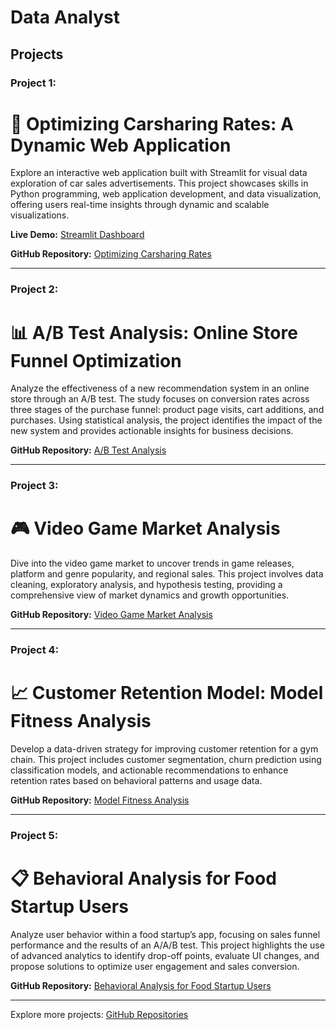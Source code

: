 # Data Analyst

## Projects

### Project 1:
# 🚀 **Optimizing Carsharing Rates: A Dynamic Web Application**

Explore an interactive web application built with Streamlit for visual data exploration of car sales advertisements. This project showcases skills in Python programming, web application development, and data visualization, offering users real-time insights through dynamic and scalable visualizations.

**Live Demo:** [Streamlit Dashboard](https://sprint-5-diua.onrender.com)

**GitHub Repository:** [Optimizing Carsharing Rates](https://github.com/Frankenslg/Optimizing-Carsharing-Rates-A-Dynamic-Web-Application)

---

### Project 2:
# 📊 **A/B Test Analysis: Online Store Funnel Optimization**

Analyze the effectiveness of a new recommendation system in an online store through an A/B test. The study focuses on conversion rates across three stages of the purchase funnel: product page visits, cart additions, and purchases. Using statistical analysis, the project identifies the impact of the new system and provides actionable insights for business decisions.

**GitHub Repository:** [A/B Test Analysis](https://github.com/Frankenslg/A-B-Test-Analysis-Online-Store-Recommendation-System)

---

### Project 3:
# 🎮 **Video Game Market Analysis**

Dive into the video game market to uncover trends in game releases, platform and genre popularity, and regional sales. This project involves data cleaning, exploratory analysis, and hypothesis testing, providing a comprehensive view of market dynamics and growth opportunities.

**GitHub Repository:** [Video Game Market Analysis](https://github.com/Frankenslg/Video-Game-Market-Analysis)

---

### Project 4:
# 📈 **Customer Retention Model: Model Fitness Analysis**

Develop a data-driven strategy for improving customer retention for a gym chain. This project includes customer segmentation, churn prediction using classification models, and actionable recommendations to enhance retention rates based on behavioral patterns and usage data.

**GitHub Repository:** [Model Fitness Analysis](https://github.com/Frankenslg/Modelo-de-Retencion-de-Clientes-Analisis-de-Model-Fitness)

---

### Project 5:
# 📋 **Behavioral Analysis for Food Startup Users**

Analyze user behavior within a food startup’s app, focusing on sales funnel performance and the results of an A/A/B test. This project highlights the use of advanced analytics to identify drop-off points, evaluate UI changes, and propose solutions to optimize user engagement and sales conversion.

**GitHub Repository:** [Behavioral Analysis for Food Startup Users](https://github.com/Frankenslg/Behavioral-Analysis-for-Food-Startup-Users)

---

Explore more projects: [GitHub Repositories](https://github.com/Frankenslg?tab=repositories)

